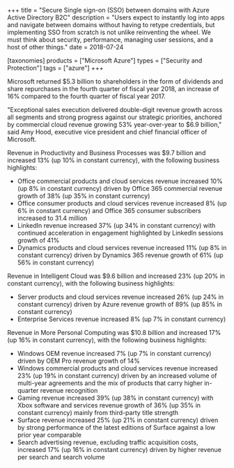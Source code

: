 +++
title = "Secure Single sign-on (SSO) between domains with Azure Active Directory B2C"
description = "Users expect to instantly log into apps and navigate between domains without having to retype credentials, but implementing SSO from scratch is not unlike reinventing the wheel. We must think about security, performance, managing user sessions, and a host of other things."
date = 2018-07-24

[taxonomies]
products = ["Microsoft Azure"]
types = ["Security and Protection"]
tags = ["azure"]
+++

Microsoft returned \$5.3 billion to shareholders in the form of
dividends and share repurchases in the fourth quarter of fiscal year
2018, an increase of 16% compared to the fourth quarter of fiscal year
2017.

"Exceptional sales execution delivered double-digit revenue growth
across all segments and strong progress against our strategic
priorities, anchored by commercial cloud revenue growing 53%
year-over-year to \$6.9 billion," said Amy Hood, executive vice
president and chief financial officer of Microsoft.

Revenue in Productivity and Business Processes was \$9.7 billion and
increased 13% (up 10% in constant currency), with the following business
highlights:

-   Office commercial products and cloud services revenue increased 10%
    (up 8% in constant currency) driven by Office 365 commercial revenue
    growth of 38% (up 35% in constant currency)
-   Office consumer products and cloud services revenue increased 8% (up
    6% in constant currency) and Office 365 consumer subscribers
    increased to 31.4 million
-   LinkedIn revenue increased 37% (up 34% in constant currency) with
    continued acceleration in engagement highlighted by LinkedIn
    sessions growth of 41%
-   Dynamics products and cloud services revenue increased 11% (up 8% in
    constant currency) driven by Dynamics 365 revenue growth of 61% (up
    56% in constant currency)

Revenue in Intelligent Cloud was \$9.6 billion and increased 23% (up 20%
in constant currency), with the following business highlights:

-   Server products and cloud services revenue increased 26% (up 24% in
    constant currency) driven by Azure revenue growth of 89% (up 85% in
    constant currency)
-   Enterprise Services revenue increased 8% (up 7% in constant
    currency)

Revenue in More Personal Computing was \$10.8 billion and increased 17%
(up 16% in constant currency), with the following business highlights:

-   Windows OEM revenue increased 7% (up 7% in constant
    currency) driven by OEM Pro revenue growth of 14%
-   Windows commercial products and cloud services revenue increased 23%
    (up 19% in constant currency) driven by an increased volume of
    multi-year agreements and the mix of products that carry higher
    in-quarter revenue recognition
-   Gaming revenue increased 39% (up 38% in constant currency) with Xbox
    software and services revenue growth of 36% (up 35% in constant
    currency) mainly from third-party title strength
-   Surface revenue increased 25% (up 21% in constant currency) driven
    by strong performance of the latest editions of Surface against a
    low prior year comparable
-   Search advertising revenue, excluding traffic acquisition costs,
    increased 17% (up 16% in constant currency) driven by higher revenue
    per search and search volume
